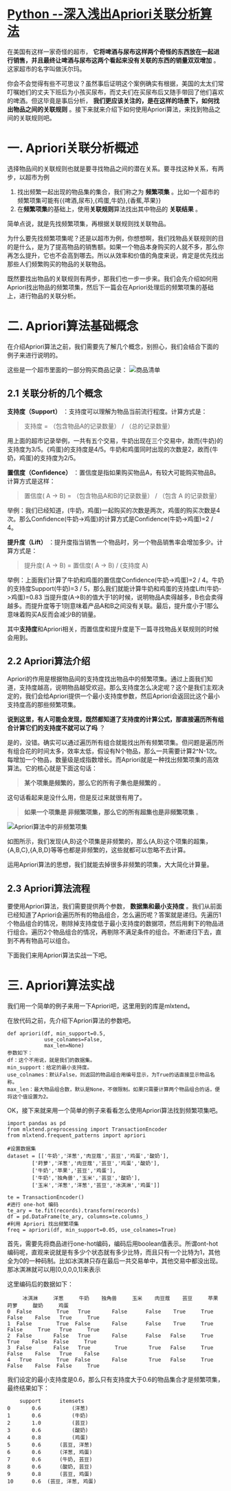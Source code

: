# [Python --深入浅出Apriori关联分析算法](https://www.cnblogs.com/listenfwind/p/10280392.html)

在美国有这样一家奇怪的超市， **它将啤酒与尿布这样两个奇怪的东西放在一起进行销售，并且最终让啤酒与尿布这两个看起来没有关联的东西的销量双双增加** 。这家超市的名字叫做沃尔玛。

你会不会觉得有些不可思议？虽然事后证明这个案例确实有根据，美国的太太们常叮嘱她们的丈夫下班后为小孩买尿布，而丈夫们在买尿布后又随手带回了他们喜欢的啤酒。但这毕竟是事后分析， **我们更应该关注的，是在这样的场景下，如何找出物品之间的关联规则** 。接下来就来介绍下如何使用Apriori算法，来找到物品之间的关联规则吧。

# 一. Apriori关联分析概述

选择物品间的关联规则也就是要寻找物品之间的潜在关系。要寻找这种关系，有两步，以超市为例

1. 找出频繁一起出现的物品集的集合，我们称之为 **频繁项集** 。比如一个超市的频繁项集可能有{{啤酒,尿布},{鸡蛋,牛奶},{香蕉,苹果}}
2. 在**频繁项集**的基础上，使用**关联规则**算法找出其中物品的 **关联结果** 。

简单点说，就是先找频繁项集，再根据关联规则找关联物品。

为什么要先找频繁项集呢？还是以超市为例，你想想啊，我们找物品关联规则的目的是什么，是为了提高物品的销售额。如果一个物品本身购买的人就不多，那么你再怎么提升，它也不会高到哪去。所以从效率和价值的角度来说，肯定是优先找出那些人们频繁购买的物品的关联物品。

既然要找出物品的关联规则有两步，那我们也一步一步来。我们会先介绍如何用Apriori找出物品的频繁项集，然后下一篇会在Apriori处理后的频繁项集的基础上，进行物品的关联分析。

# 二. Apriori算法基础概念

在介绍Apriori算法之前，我们需要先了解几个概念，别担心，我们会结合下面的例子来进行说明的。

这些是一个超市里面的一部分购买商品记录：
![商品清单](https://img2018.cnblogs.com/blog/1011838/201908/1011838-20190814184426587-1810959512.png)

## 2.1 关联分析的几个概念

**支持度（Support）** ：支持度可以理解为物品当前流行程度。计算方式是：

> 支持度 = （包含物品A的记录数量） / （总的记录数量）

用上面的超市记录举例，一共有五个交易，牛奶出现在三个交易中，故而{牛奶}的支持度为3/5。{鸡蛋}的支持度是4/5。牛奶和鸡蛋同时出现的次数是2，故而{牛奶，鸡蛋}的支持度为2/5。

**置信度（Confidence）** ：置信度是指如果购买物品A，有较大可能购买物品B。计算方式是这样：

> 置信度( A -> B) = （包含物品A和B的记录数量） / （包含 A 的记录数量）

举例：我们已经知道，(牛奶，鸡蛋)一起购买的次数是两次，鸡蛋的购买次数是4次。那么Confidence(牛奶->鸡蛋)的计算方式是Confidence(牛奶->鸡蛋)=2 / 4。

**提升度（Lift）** ：提升度指当销售一个物品时，另一个物品销售率会增加多少。计算方式是：

> 提升度( A -> B) = 置信度( A -> B) / (支持度 A)

举例：上面我们计算了牛奶和鸡蛋的置信度Confidence(牛奶->鸡蛋)=2 / 4。牛奶的支持度Support(牛奶)=3 / 5，那么我们就能计算牛奶和鸡蛋的支持度Lift(牛奶->鸡蛋)=0.83
当提升度(A->B)的值大于1的时候，说明物品A卖得越多，B也会卖得越多。而提升度等于1则意味着产品A和B之间没有关联。最后，提升度小于1那么意味着购买A反而会减少B的销量。

其中**支持度**和Apriori相关，而置信度和提升度是下一篇寻找物品关联规则的时候会用到。

## 2.2 Apriori算法介绍

Apriori的作用是根据物品间的支持度找出物品中的频繁项集。通过上面我们知道，支持度越高，说明物品越受欢迎。那么支持度怎么决定呢？这个是我们主观决定的，我们会给Apriori提供一个最小支持度参数，然后Apriori会返回比这个最小支持度高的那些频繁项集。

**说到这里，有人可能会发现，既然都知道了支持度的计算公式，那直接遍历所有组合计算它们的支持度不就可以了吗** ？

是的，没错。确实可以通过遍历所有组合就能找出所有频繁项集。但问题是遍历所有组合花的时间太多，效率太低，假设有N个物品，那么一共需要计算2^N-1次。每增加一个物品，数量级是成指数增长。而Apriori就是一种找出频繁项集的高效算法。它的核心就是下面这句话：

> **某个项集是频繁的，那么它的所有子集也是频繁的** 。

这句话看起来是没什么用，但是反过来就很有用了。

> **如果一个项集是 非频繁项集，那么它的所有超集也是非频繁项集** 。

![Apriori算法中的非频繁项集](https://img2018.cnblogs.com/blog/1011838/201901/1011838-20190117084203289-1117742653.png)

如图所示，我们发现{A,B}这个项集是非频繁的，那么{A,B}这个项集的超集，{A,B,C},{A,B,D}等等也都是非频繁的，这些就都可以忽略不去计算。

运用Apriori算法的思想，我们就能去掉很多非频繁的项集，大大简化计算量。

## 2.3 Apriori算法流程

要使用Apriori算法，我们需要提供两个参数， **数据集和最小支持度** 。我们从前面已经知道了Apriori会遍历所有的物品组合，怎么遍历呢？答案就是递归。先遍历1个物品组合的情况，剔除掉支持度低于最小支持度的数据项，然后用剩下的物品进行组合。遍历2个物品组合的情况，再剔除不满足条件的组合。不断递归下去，直到不再有物品可以组合。

下面我们来用Apriori算法实战一下吧。

# 三. Apriori算法实战

我们用一个简单的例子来用一下Apriori吧，这里用到的库是mlxtend。

在放代码之前，先介绍下Apriori算法的参数吧。

```
def apriori(df, min_support=0.5,  
            use_colnames=False, 
            max_len=None)
参数如下：
df：这个不用说，就是我们的数据集。
min_support：给定的最小支持度。
use_colnames：默认False，则返回的物品组合用编号显示，为True的话直接显示物品名称。
max_len：最大物品组合数，默认是None，不做限制。如果只需要计算两个物品组合的话，便将这个值设置为2。

```

OK，接下来就来用一个简单的例子来看看怎么使用Apriori算法找到频繁项集吧。

```
import pandas as pd
from mlxtend.preprocessing import TransactionEncoder
from mlxtend.frequent_patterns import apriori

#设置数据集
dataset = [['牛奶','洋葱','肉豆蔻','芸豆','鸡蛋','酸奶'],
        ['莳萝','洋葱','肉豆蔻','芸豆','鸡蛋','酸奶'],
        ['牛奶','苹果','芸豆','鸡蛋'],
        ['牛奶','独角兽','玉米','芸豆','酸奶'],
        ['玉米','洋葱','洋葱','芸豆','冰淇淋','鸡蛋']]

te = TransactionEncoder()
#进行 one-hot 编码
te_ary = te.fit(records).transform(records)
df = pd.DataFrame(te_ary, columns=te.columns_)
#利用 Apriori 找出频繁项集
freq = apriori(df, min_support=0.05, use_colnames=True)

```

首先，需要先将商品进行one-hot编码，编码后用boolean值表示。所谓ont-hot编码呢，直观来说就是有多少个状态就有多少比特，而且只有一个比特为1，其他全为0的一种码制。比如冰淇淋只存在最后一共交易单中，其他交易中都没出现。那冰淇淋就可以用[0,0,0,0,1]来表示

这里编码后的数据如下：

```
     冰淇淋     洋葱     牛奶    独角兽     玉米    肉豆蔻    芸豆     苹果     莳萝     酸奶     鸡蛋
0  False        True   True 	  False      False    True     True    False    False   True     True
1  False        True  False 	  False      False    True     True    False     True   True     True
2  False       False   True 	  False      False   False     True     True    False  False     True
3  False       False   True 	   True       True   False     True    False    False   True    False
4   True        True  False 	  False       True   False     True    False    False  False     True
```

我们设定的最小支持度是0.6，那么只有支持度大于0.6的物品集合才是频繁项集，最终结果如下：

```
    support      itemsets
0       0.6          (洋葱)
1       0.6          (牛奶)
2       1.0          (芸豆)
3       0.6          (酸奶)
4       0.8          (鸡蛋)
5       0.6      (芸豆, 洋葱)
6       0.6      (洋葱, 鸡蛋)
7       0.6      (牛奶, 芸豆)
8       0.6      (酸奶, 芸豆)
9       0.8      (芸豆, 鸡蛋)
10      0.6  (芸豆, 洋葱, 鸡蛋)
```
